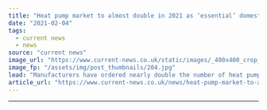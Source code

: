 ```yaml
---
title: "Heat pump market to almost double in 2021 as ‘essential’ domestic decarbonisation picks up speed"
date: "2021-02-04"
tags: 
  - current news
  - news
source: "current news"
image_url: "https://www.current-news.co.uk/static/images/_400x400_crop_center-center/Heat-pump-credit-parliament.uk-EAC.jpg"
image_fp: "/assets/img/post_thumbnails/204.jpg"
lead: "​Manufacturers have ordered nearly double the number of heat pumps currently on the shelves and in the warehouse in the UK to meet surging demand in 2021."
article_url: "https://www.current-news.co.uk/news/heat-pump-market-to-almost-double-in-2021-as-essential-domestic-decarbonisation-picks-up-speed?utm_source=rss-feeds&utm_medium=rss&utm_campaign=rss"
---
```


---

